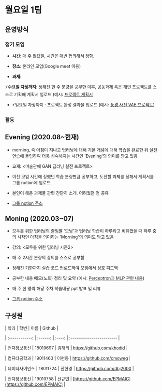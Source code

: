 # 월요일 1팀

## 운영방식

### 정기 모임

- **시간**: 매 주 월요일, 시간은 매번 협의해서 정함.

- **장소**: 온라인 모임(Google meet 이용)

- **과제**:

⚡️**수요일 자정까지**: 정해진 한 주 분량을 공부한 이후, 공동과제 혹은 개인 프로젝트를 스스로 기획해 계획서 업로드 (예시: [프로젝트 계획서]([https://www.notion.so/148a1c3cace940ca8a890bae1e4a883e](https://www.notion.so/148a1c3cace940ca8a890bae1e4a883e))

- ⚡️일요일 자정까지 : 프로젝트 완성 결과물 업로드 (예시: [풍경 사진 VAE 프로젝트]([https://github.com/khodid/2020Evening/blob/master/proj4_VAE_scenery.ipynb](https://github.com/khodid/2020Evening/blob/master/proj4_VAE_scenery.ipynb)))

### 활동

## Evening (2020.08~현재)

- morning, 즉 아침이 지나고 딥러닝에 대해 기본 개념에 대해 학습을 완료한 뒤 실전 연습에 돌입하여 더욱 성숙해지는 시간인 'Evening'의 의미를 담고 있음

- 교재: <미술관에 GAN 딥러닝 실전 프로젝트>

- 이전 모임 시간에 정했던 학습 분량만큼 공부하고, 도전할 과제를 정해서 계획서를 그룹 notion에 업로드

- 본인이 해온 과제물 관련 간단히 소개, 어려웠던 점 공유

- [그룹 notion 주소](https://www.notion.so/Evening-3b504b5c3ecf473790b431deb477d599)

## Moning (2020.03~07)

- 모두를 위한 딥러닝의 줄임말 '모닝'과 딥러닝 학습이 하루라고 비유했을 때 하루 중의 시작인 아침을 의미하는 'Morning'의 의미도 담고 있음

- 강의: <모두를 위한 딥러닝 시즌2>

- 매 주 2시간 분량의 강의를 스스로 공부함

- 정해진 기한까지 실습 코드 업로드하여 모임에서 상호 피드백

- 공부한 내용 메모(노트) 정리 및 요약 (예시: [Perceptron과 MLP 관련 내용]([https://www.notion.so/20-04-13-290365dadd6d4b8c8d58fa81b83cd2ce](https://www.notion.so/20-04-13-290365dadd6d4b8c8d58fa81b83cd2ce)))

- 매 주 한 명씩 해당 주차 학습내용 ppt 발표 및 리뷰

- [그룹 notion 주소 ](https://www.notion.so/Moning-b4c03f93689a401685ade36f98265b13)

## 구성원

| 학과 | 학번 | 이름 | Github |

| :------------: | :------: | :----: | :------------------------ |

| 전자정보통신 | 18010697 | 김해리 | https://github.com/khodid |

| 컴퓨터공학과 | 19011463 | 이현동 | https://github.com/cmoweg |

| 데이터사이언스 | 18011724 | 진현영 | https://github.com/dbj2000 |

| 전자정보통신 | 19010758 | 신규민 | [https://github.com/EPMAIC](https://github.com/EPMAIC) |
